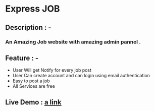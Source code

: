 # Express JOB

## Description : -  
### An Amazing Job website with amazing admin pannel . 

## Feature : - 
* User Will get Notify for every job post 
* User Can create account and can login using email authentication 
* Easy to post a job 
* All Services are free 


## Live Demo : [a link](https://express-jobs.herokuapp.com/)
